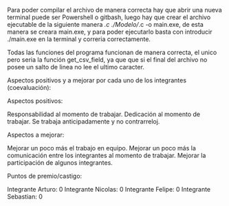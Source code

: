 Para poder compilar el archivo de manera correcta hay que abrir una nueva terminal puede ser Powershell o gitbash, luego hay que crear el archivo ejecutable de la siguiente manera *.c ./Modelo/*.c -o main.exe, de esta manera se creara main.exe, y para poder ejecutarlo basta con introducir ./main.exe en la terminal y correria correctamente.

Todas las funciones del programa funcionan de manera correcta, el unico pero seria la función get_csv_field, ya que que si el final del archivo no posee un salto de linea no lee el ultimo caracter.

Aspectos positivos y a mejorar por cada uno de los integrantes (coevaluación):

Aspectos positivos:

Responsabilidad al momento de trabajar.
Dedicación al momento de trabajar.
Se trabaja anticipadamente y no contrarreloj.

Aspectos a mejorar:

Mejorar un poco más el trabajo en equipo. 
Mejorar un poco más la comunicación entre los integrantes al momento de trabajar.
Mejorar la participación de algunos integrantes.

Puntos de premio/castigo:

Integrante Arturo: 0
Integrante Nicolas: 0
Integrante Felipe: 0
Integrante Sebastian: 0